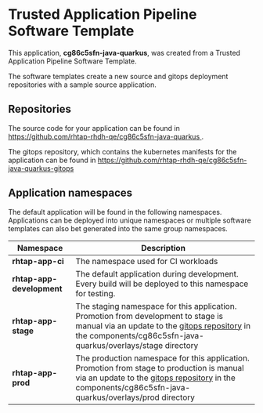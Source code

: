 # Trusted Application Pipeline Software Template

This application, **cg86c5sfn-java-quarkus**, was created from a Trusted Application Pipeline Software Template.

The software templates create a new source and gitops deployment repositories with a sample source application. 

## Repositories

The source code for your application can be found in [https://github.com/rhtap-rhdh-qe/cg86c5sfn-java-quarkus ](https://github.com/rhtap-rhdh-qe/cg86c5sfn-java-quarkus ).
 
The gitops repository, which contains the kubernetes manifests for the application can be found in 
[https://github.com/rhtap-rhdh-qe/cg86c5sfn-java-quarkus-gitops ](https://github.com/rhtap-rhdh-qe/cg86c5sfn-java-quarkus-gitops ) 

## Application namespaces 

The default application will be found in the following namespaces. Applications can be deployed into unique namespaces or multiple software templates can also bet generated into the same group namespaces.  

|  Namespace   |  Description   |  
| -------- | -------- |
| **rhtap-app-ci** | The namespace used for CI workloads |
| **rhtap-app-development** | The default application during development. Every build will be deployed to this namespace for testing. |
| **rhtap-app-stage** | The staging namespace for this application. Promotion from development to stage is manual via an update to the [gitops repository](https://github.com/rhtap-rhdh-qe/cg86c5sfn-java-quarkus-gitops ) in the components/cg86c5sfn-java-quarkus/overlays/stage directory |
| **rhtap-app-prod** | The production namespace for this application. Promotion from stage to production is manual via an update to the [gitops repository](https://github.com/rhtap-rhdh-qe/cg86c5sfn-java-quarkus-gitops ) in the components/cg86c5sfn-java-quarkus/overlays/prod directory |